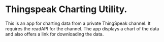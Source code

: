 # Thingspeak Charting Utility.

This is an app for charting data from a private ThingSpeak channel. It requires the readAPI for the channel. The app displays a chart of the data and also offers a link for downloading the data.
